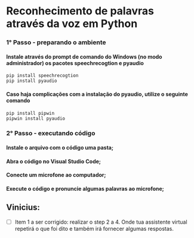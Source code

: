 # Reconhecimento de palavras através da voz em Python 
### **1° Passo - preparando o ambiente**

#### Instale através do prompt de comando do Windows (no modo administrador) os pacotes speechrecogtion e pyaudio
```
pip install speechrecogtion
pip install pyaudio
```
#### Caso haja complicações com a instalação do pyaudio, utilize o seguinte comando
```
pip install pipwin
pipwin install pyaudio
```
### **2° Passo - executando código**

#### Instale o arquivo com o código uma pasta;
#### Abra o código no Visual Studio Code;
#### Conecte um microfone ao computador;
#### Execute o código e pronuncie algumas palavras ao microfone;


## Vinicius:

- [ ] Item 1 a ser corrigido: realizar o step 2 a 4. Onde tua assistente virtual repetirá o que foi dito e também irá fornecer algumas respostas.
